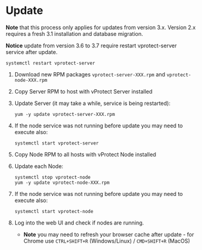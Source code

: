# Update

**Note** that this process only applies for updates from version 3.x. Version 2.x requires a fresh 3.1 installation and database migration.

**Notice** update from version 3.6 to 3.7 require restart vprotect-server service after update.

`systemctl restart vprotect-server`



1. Download new RPM packages `vprotect-server-XXX.rpm` and `vprotect-node-XXX.rpm`
2. Copy Server RPM to host with vProtect Server installed
3. Update Server \(it may take a while, service is being restarted\):

   ```text
   yum -y update vprotect-server-XXX.rpm
   ```

4. If the node service was not running before update you may need to execute also:

   ```text
   systemctl start vprotect-server
   ```

5. Copy Node RPM to all hosts with vProtect Node installed
6. Update each Node:

   ```text
   systemctl stop vprotect-node
   yum -y update vprotect-node-XXX.rpm
   ```

7. If the node service was not running before update you may need to execute also:

   ```text
   systemctl start vprotect-node
   ```

8. Log into the web UI and check if nodes are running.
   * **Note** you may need to refresh your browser cache after update - for Chrome use `CTRL+SHIFT+R` \(Windows/Linux\) / `CMD+SHIFT+R` \(MacOS\)

